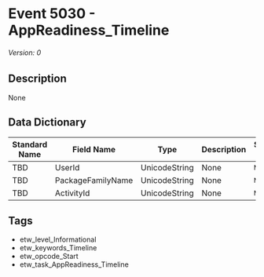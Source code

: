 # Event 5030 - AppReadiness_Timeline
###### Version: 0

## Description
None

## Data Dictionary
|Standard Name|Field Name|Type|Description|Sample Value|
|---|---|---|---|---|
|TBD|UserId|UnicodeString|None|`None`|
|TBD|PackageFamilyName|UnicodeString|None|`None`|
|TBD|ActivityId|UnicodeString|None|`None`|

## Tags
* etw_level_Informational
* etw_keywords_Timeline
* etw_opcode_Start
* etw_task_AppReadiness_Timeline
